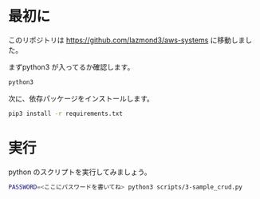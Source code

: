 # 最初に

このリポジトリは https://github.com/lazmond3/aws-systems に移動しました。


まずpython3 が入ってるか確認します。

```bash
python3
```

次に、依存パッケージをインストールします。

```bash
pip3 install -r requirements.txt
```

# 実行

python のスクリプトを実行してみましょう。

```bash
PASSWORD=<ここにパスワードを書いてね> python3 scripts/3-sample_crud.py
```


